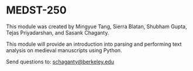 # MEDST-250

This module was created by Mingyue Tang, Sierra Blatan, Shubham Gupta, Tejas Priyadarshan, and Sasank Chaganty. 

This module will provide an introduction into parsing and performing text analysis on medieval manuscripts using Python. 

Send questions to: [schaganty@berkeley.edu](schaganty@berkeley.edu)